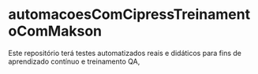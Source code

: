 # automacoesComCipressTreinamentoComMakson
Este repositório terá testes automatizados reais e didáticos para fins de aprendizado contínuo e treinamento QA,
